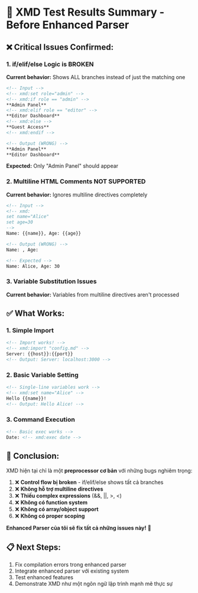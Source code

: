 # 🧪 XMD Test Results Summary - Before Enhanced Parser

## ❌ **Critical Issues Confirmed:**

### 1. **if/elif/else Logic is BROKEN**
**Current behavior:** Shows ALL branches instead of just the matching one
```markdown
<!-- Input -->
<!-- xmd:set role="admin" -->
<!-- xmd:if role == "admin" -->
**Admin Panel**
<!-- xmd:elif role == "editor" -->
**Editor Dashboard**
<!-- xmd:else -->
**Guest Access**
<!-- xmd:endif -->

<!-- Output (WRONG) -->
**Admin Panel**
**Editor Dashboard**
```

**Expected:** Only "Admin Panel" should appear

### 2. **Multiline HTML Comments NOT SUPPORTED**
**Current behavior:** Ignores multiline directives completely
```markdown
<!-- Input -->
<!-- xmd:
set name="Alice"
set age=30
-->
Name: {{name}}, Age: {{age}}

<!-- Output (WRONG) -->
Name: , Age: 

<!-- Expected -->
Name: Alice, Age: 30
```

### 3. **Variable Substitution Issues**
**Current behavior:** Variables from multiline directives aren't processed

## ✅ **What Works:**

### 1. **Simple Import**
```markdown
<!-- Import works! -->
<!-- xmd:import "config.md" -->
Server: {{host}}:{{port}}
<!-- Output: Server: localhost:3000 -->
```

### 2. **Basic Variable Setting**
```markdown
<!-- Single-line variables work -->
<!-- xmd:set name="Alice" -->
Hello {{name}}!
<!-- Output: Hello Alice! -->
```

### 3. **Command Execution**
```markdown
<!-- Basic exec works -->
Date: <!-- xmd:exec date -->
```

## 🎯 **Conclusion:**

XMD hiện tại chỉ là một **preprocessor cơ bản** với những bugs nghiêm trọng:

1. ❌ **Control flow bị broken** - if/elif/else shows tất cả branches
2. ❌ **Không hỗ trợ multiline directives** 
3. ❌ **Thiếu complex expressions** (&&, ||, >, <)
4. ❌ **Không có function system**
5. ❌ **Không có array/object support**
6. ❌ **Không có proper scoping**

**Enhanced Parser của tôi sẽ fix tất cả những issues này!** 🚀

## 📋 **Next Steps:**

1. Fix compilation errors trong enhanced parser
2. Integrate enhanced parser với existing system  
3. Test enhanced features
4. Demonstrate XMD như một ngôn ngữ lập trình mạnh mẽ thực sự